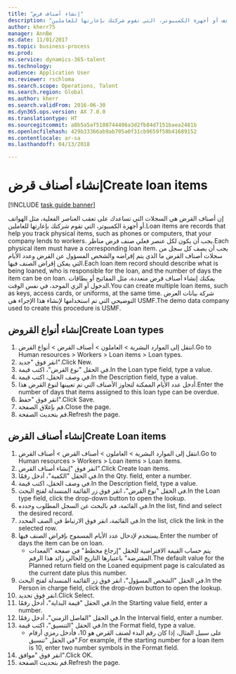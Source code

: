 ```yaml
--- 
title: "إنشاء أصناف قرض"
description: "إن أصناف القرض هي السجلات التي تساعدك على تعقب العناصر الفعلية، مثل الهواتف أو أجهزة الكمبيوتر، التي تقوم شركتك بإعارتها للعاملين."
author: kherr75
manager: AnnBe
ms.date: 11/01/2017
ms.topic: business-process
ms.prod: 
ms.service: dynamics-365-talent
ms.technology: 
audience: Application User
ms.reviewer: rschloma
ms.search.scope: Operations, Talent
ms.search.region: Global
ms.author: kherr
ms.search.validFrom: 2016-06-30
ms.dyn365.ops.version: AX 7.0.0
ms.translationtype: HT
ms.sourcegitcommit: a8b5a5af5108744406a3d2fb84d7151baea2481b
ms.openlocfilehash: 429b33366ab9ab705a0f31cb9659f58b41689152
ms.contentlocale: ar-sa
ms.lasthandoff: 04/13/2018

---
```

# <a name="create-loan-items"></a><span data-ttu-id="174a4-103">إنشاء أصناف قرض</span><span class="sxs-lookup"><span data-stu-id="174a4-103">Create loan items</span></span>

[!INCLUDE [task guide banner](../../includes/task-guide-banner.md)]

<span data-ttu-id="174a4-104">إن أصناف القرض هي السجلات التي تساعدك على تعقب العناصر الفعلية، مثل الهواتف أو أجهزة الكمبيوتر، التي تقوم شركتك بإعارتها للعاملين.</span><span class="sxs-lookup"><span data-stu-id="174a4-104">Loan items are records that help you track physical items, such as phones or computers, that your company lends to workers.</span></span> <span data-ttu-id="174a4-105">يجب أن يكون لكل عنصر فعلي صنف قرض مناظر.</span><span class="sxs-lookup"><span data-stu-id="174a4-105">Each physical item must have a corresponding loan item.</span></span> <span data-ttu-id="174a4-106">يجب أن يصف كل سجل من سجلات أصناف القرض ما الذي يتم إقراضه والشخص المسؤول عن القرض وعدد الأيام التي يمكن إقراض الصنف فيها.</span><span class="sxs-lookup"><span data-stu-id="174a4-106">Each loan item record should describe what is being loaned, who is responsible for the loan, and the number of days the item can be on loan.</span></span> <span data-ttu-id="174a4-107">يمكنك إنشاء أصناف قرض متعددة، مثل المفاتيح أو بطاقات الدخول أو الزي الموحد، في نفس الوقت.</span><span class="sxs-lookup"><span data-stu-id="174a4-107">You can create multiple loan items, such as keys, access cards, or uniforms, at the same time.</span></span> <span data-ttu-id="174a4-108">شركة بيانات العرض التوضيحي التي تم استخدامها لإنشاء هذا الإجراء هي USMF.</span><span class="sxs-lookup"><span data-stu-id="174a4-108">The demo data company used to create this procedure is USMF.</span></span>


## <a name="create-loan-types"></a><span data-ttu-id="174a4-109">إنشاء أنواع القروض</span><span class="sxs-lookup"><span data-stu-id="174a4-109">Create Loan types</span></span>
1. <span data-ttu-id="174a4-110">انتقل إلى الموارد البشرية > العاملون > أصناف القرض > أنواع القرض.</span><span class="sxs-lookup"><span data-stu-id="174a4-110">Go to Human resources > Workers > Loan items > Loan types.</span></span>
2. <span data-ttu-id="174a4-111">انقر فوق "جديد".</span><span class="sxs-lookup"><span data-stu-id="174a4-111">Click New.</span></span>
3. <span data-ttu-id="174a4-112">في الحقل "نوع القرض"، اكتب قيمة.</span><span class="sxs-lookup"><span data-stu-id="174a4-112">In the Loan type field, type a value.</span></span>
4. <span data-ttu-id="174a4-113">في وصف الحقل، اكتب قيمة.</span><span class="sxs-lookup"><span data-stu-id="174a4-113">In the Description field, type a value.</span></span>
5. <span data-ttu-id="174a4-114">أدخل عدد الأيام الممكنة لتجاوز الأصناف التي تم تعيينها لنوع القرض هذا.</span><span class="sxs-lookup"><span data-stu-id="174a4-114">Enter the number of days that items assigned to this loan type can be overdue.</span></span> 
6. <span data-ttu-id="174a4-115">انقر فوق "حفظ".</span><span class="sxs-lookup"><span data-stu-id="174a4-115">Click Save.</span></span>
7. <span data-ttu-id="174a4-116">قم بإغلاق الصفحة.</span><span class="sxs-lookup"><span data-stu-id="174a4-116">Close the page.</span></span>
8. <span data-ttu-id="174a4-117">قم بتحديث الصفحة.</span><span class="sxs-lookup"><span data-stu-id="174a4-117">Refresh the page.</span></span>

## <a name="create-loan-items"></a><span data-ttu-id="174a4-118">إنشاء أصناف القرض</span><span class="sxs-lookup"><span data-stu-id="174a4-118">Create Loan items</span></span>
1. <span data-ttu-id="174a4-119">انتقل إلى الموارد البشرية > العاملون > أصناف القرض > أصناف القرض‬.</span><span class="sxs-lookup"><span data-stu-id="174a4-119">Go to Human resources > Workers > Loan items > Loan items.</span></span>
2. <span data-ttu-id="174a4-120">انقر فوق "إنشاء أصناف القرض‬".</span><span class="sxs-lookup"><span data-stu-id="174a4-120">Click Create loan items.</span></span>
3. <span data-ttu-id="174a4-121">في الحقل "الكمية‬"، أدخل رقمًا.</span><span class="sxs-lookup"><span data-stu-id="174a4-121">In the Qty. field, enter a number.</span></span>
4. <span data-ttu-id="174a4-122">في وصف الحقل، اكتب قيمة.</span><span class="sxs-lookup"><span data-stu-id="174a4-122">In the Description field, type a value.</span></span>
5. <span data-ttu-id="174a4-123">في الحقل "نوع القرض"، انقر فوق زر القائمة المنسدلة لفتح البحث.</span><span class="sxs-lookup"><span data-stu-id="174a4-123">In the Loan type field, click the drop-down button to open the lookup.</span></span>
6. <span data-ttu-id="174a4-124">في القائمة، قم بالبحث عن السجل المطلوب وحدده.</span><span class="sxs-lookup"><span data-stu-id="174a4-124">In the list, find and select the desired record.</span></span>
7. <span data-ttu-id="174a4-125">في القائمة، انقر فوق الارتباط في الصف المحدد.</span><span class="sxs-lookup"><span data-stu-id="174a4-125">In the list, click the link in the selected row.</span></span>
8. <span data-ttu-id="174a4-126">يستخدم لإدخال عدد الأيام المسموح بإقراض الصنف فيها.</span><span class="sxs-lookup"><span data-stu-id="174a4-126">Enter the number of days the item can be on loan.</span></span>
    * <span data-ttu-id="174a4-127">يتم حساب القيمة الافتراضية للحقل "إرجاع مخطط‬" في صفحة "المعدات المقترضة‬" باعتبارها التاريخ الحالي زائد هذا الرقم.</span><span class="sxs-lookup"><span data-stu-id="174a4-127">The default value for the Planned return field on the Loaned equipment page is calculated as the current date plus this number.</span></span>  
9. <span data-ttu-id="174a4-128">في الحقل "الشخص المسؤول‬"، انقر فوق زر القائمة المنسدلة لفتح البحث.</span><span class="sxs-lookup"><span data-stu-id="174a4-128">In the Person in charge field, click the drop-down button to open the lookup.</span></span>
10. <span data-ttu-id="174a4-129">انقر فوق تحديد.</span><span class="sxs-lookup"><span data-stu-id="174a4-129">Click Select.</span></span>
11. <span data-ttu-id="174a4-130">في الحقل "‏‫قيمة البداية‬"، أدخل رقمًا.</span><span class="sxs-lookup"><span data-stu-id="174a4-130">In the Starting value field, enter a number.</span></span>
12. <span data-ttu-id="174a4-131">في الحقل "الفاصل الزمني"، أدخل رقمًا.</span><span class="sxs-lookup"><span data-stu-id="174a4-131">In the Interval field, enter a number.</span></span>
13. <span data-ttu-id="174a4-132">في الحقل "التنسيق"، اكتب قيمة.</span><span class="sxs-lookup"><span data-stu-id="174a4-132">In the Format field, type a value.</span></span>
    * <span data-ttu-id="174a4-133">على سبيل المثال، إذا كان رقم البدء لصنف القرض هو 10، فأدخل رمزي أرقام في الحقل "تنسيق".</span><span class="sxs-lookup"><span data-stu-id="174a4-133">For example, if the starting number for a loan item is 10, enter two number symbols in the Format field.</span></span>  
14. <span data-ttu-id="174a4-134">انقر فوق "موافق".</span><span class="sxs-lookup"><span data-stu-id="174a4-134">Click OK.</span></span>
15. <span data-ttu-id="174a4-135">قم بتحديث الصفحة.</span><span class="sxs-lookup"><span data-stu-id="174a4-135">Refresh the page.</span></span>


